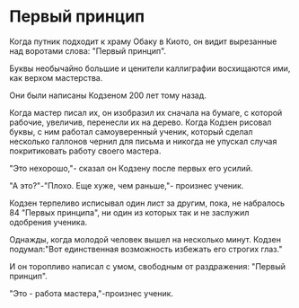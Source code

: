 # Первый принцип

Когда путник подходит к храму Обаку в Киото, он видит вырезанные над воротами слова: "Первый принцип".

Буквы необычайно большие и ценители каллиграфии восхищаются ими, как верхом мастерства.

Они были написаны Кодзеном 200 лет тому назад.

Когда мастер писал их, он изобразил их сначала на бумаге, с которой рабочие, увеличив, перенесли их на дерево. Когда Кодзен рисовал буквы, с ним работал самоуверенный ученик, который сделал несколько галлонов чернил для письма и никогда не упускал случая покритиковать работу своего мастера.

"Это нехорошо,"- сказал он Кодзену после первых его усилий.

"А это?"-"Плохо. Еще хуже, чем раньше,"- произнес ученик.

Кодзен терпеливо исписывал один лист за другим, пока, не набралось 84 "Первых принципа", ни один из которых так и не заслужил одобрения ученика.

Однажды, когда молодой человек вышел на несколько минут. Кодзен подумал:"Вот единственная возможность избежать его строгих глаз."

И он торопливо написал с умом, свободным от раздражения: "Первый принцип".

"Это - работа мастера,"-произнес ученик.